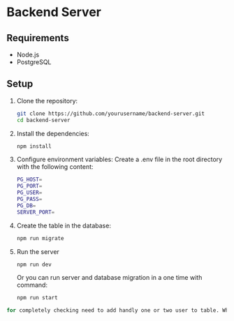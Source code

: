 # Backend Server

## Requirements
- Node.js
- PostgreSQL

## Setup

1. Clone the repository:
   ```bash
   git clone https://github.com/yourusername/backend-server.git
   cd backend-server

2. Install the dependencies:
   ```bash
   npm install

3. Configure environment variables: Create a .env file in the root directory with the following content:
    ```bash
    PG_HOST=
    PG_PORT=
    PG_USER=
    PG_PASS=
    PG_DB=
    SERVER_PORT=
    ```
4. Create the table in the database:
    ```bash
    npm run migrate
    ```

5. Run the server
    ```bash
    npm run dev
    ```
    Or you can run server and database migration in a one time with command:
    ```bash
    npm run start
    ```

```zsh
for completely checking need to add handly one or two user to table. When you run the command npm run migrate, this command automatically create new table on the db.
```